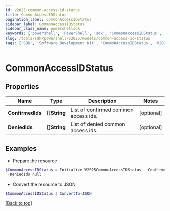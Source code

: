 ```yaml
---
id: v2025-common-access-id-status
title: CommonAccessIDStatus
pagination_label: CommonAccessIDStatus
sidebar_label: CommonAccessIDStatus
sidebar_class_name: powershellsdk
keywords: ['powershell', 'PowerShell', 'sdk', 'CommonAccessIDStatus', 'V2025CommonAccessIDStatus'] 
slug: /tools/sdk/powershell/v2025/models/common-access-id-status
tags: ['SDK', 'Software Development Kit', 'CommonAccessIDStatus', 'V2025CommonAccessIDStatus']
---
```



# CommonAccessIDStatus

## Properties

Name | Type | Description | Notes
------------ | ------------- | ------------- | -------------
**ConfirmedIds** | **[]String** | List of confirmed common access ids. | [optional] 
**DeniedIds** | **[]String** | List of denied common access ids. | [optional] 

## Examples

- Prepare the resource
```powershell
$CommonAccessIDStatus = Initialize-V2025CommonAccessIDStatus  -ConfirmedIds null `
 -DeniedIds null
```

- Convert the resource to JSON
```powershell
$CommonAccessIDStatus | ConvertTo-JSON
```


[[Back to top]](#) 

